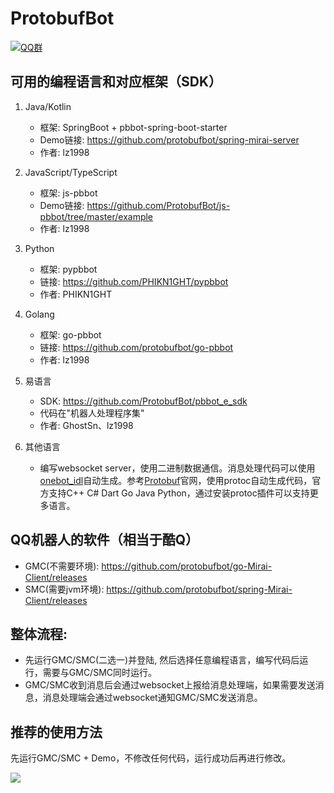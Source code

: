 # ProtobufBot

[![QQ群](https://img.shields.io/static/v1?label=QQ%E7%BE%A4&message=335783090&color=blue)](https://jq.qq.com/?_wv=1027&k=B7Of3GMZ)

## 可用的编程语言和对应框架（SDK）

1. Java/Kotlin
    - 框架: SpringBoot + pbbot-spring-boot-starter
    - Demo链接: https://github.com/protobufbot/spring-mirai-server
    - 作者: lz1998

2. JavaScript/TypeScript
    - 框架: js-pbbot
    - Demo链接: https://github.com/ProtobufBot/js-pbbot/tree/master/example
    - 作者: lz1998
    
3. Python
    - 框架: pypbbot
    - 链接: https://github.com/PHIKN1GHT/pypbbot
    - 作者: PHIKN1GHT

4. Golang
    - 框架: go-pbbot
    - 链接: https://github.com/protobufbot/go-pbbot
    - 作者: lz1998

5. 易语言
    - SDK: https://github.com/ProtobufBot/pbbot_e_sdk
    - 代码在"机器人处理程序集"
    - 作者: GhostSn、lz1998
    
6. 其他语言
    - 编写websocket server，使用二进制数据通信。消息处理代码可以使用[onebot_idl](https://github.com/ProtobufBot/onebot_idl)自动生成。参考[Protobuf](https://developers.google.com/protocol-buffers)官网，使用protoc自动生成代码，官方支持C++ C# Dart Go Java Python，通过安装protoc插件可以支持更多语言。 

## QQ机器人的软件（相当于酷Q）
- GMC(不需要环境): https://github.com/protobufbot/go-Mirai-Client/releases
- SMC(需要jvm环境): https://github.com/protobufbot/spring-Mirai-Client/releases

## 整体流程:
- 先运行GMC/SMC(二选一)并登陆, 然后选择任意编程语言，编写代码后运行，需要与GMC/SMC同时运行。
- GMC/SMC收到消息后会通过websocket上报给消息处理端，如果需要发送消息，消息处理端会通过websocket通知GMC/SMC发送消息。

## 推荐的使用方法
先运行GMC/SMC + Demo，不修改任何代码，运行成功后再进行修改。


![](https://github.com/ProtobufBot/ProtobufBot/blob/main/architecture.jpg?raw=true)
